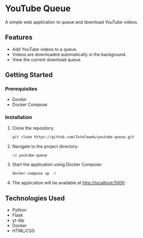 # YouTube Queue

A simple web application to queue and download YouTube videos.

## Features

- Add YouTube videos to a queue.
- Videos are downloaded automatically in the background.
- View the current download queue.

## Getting Started

### Prerequisites

- Docker
- Docker Compose

### Installation

1.  Clone the repository:
    ```bash
    git clone https://github.com/Inteleweb/youtube-queue.git
    ```
2.  Navigate to the project directory:
    ```bash
    cd youtube-queue
    ```
3.  Start the application using Docker Compose:
    ```bash
    docker-compose up -d
    ```
4.  The application will be available at [http://localhost:5000](http://localhost:5000).

## Technologies Used

- Python
- Flask
- yt-dlp
- Docker
- HTML/CSS
